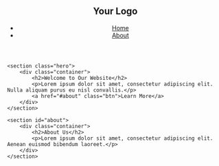 <!DOCTYPE html>

<html lang="en">
<head>
    <meta charset="UTF-8">
    <meta name="viewport" content="width=device-width, initial-scale=1.0">
    <script src="https://assets.adobedtm.com/94115e77aa3d/36d651066521/launch-070e89f47b0a.min.js" async></script>
    <link rel="stylesheet" href="https://marinazub.github.io/simplewebpage/css.html">
    <title>Your Simple Website</title>
</head>
<body>
    <header>
        <nav>
            <div class="container">
                <h1>Your Logo</h1>
                <ul>
                    <li><a href="index.html">Home</a></li>
                    <li><a href="about.html">About</a></li>
                </ul>
            </div>
        </nav>
    </header>

    <section class="hero">
        <div class="container">
            <h2>Welcome to Our Website</h2>
            <p>Lorem ipsum dolor sit amet, consectetur adipiscing elit. Nulla aliquam purus eu nisl convallis.</p>
            <a href="#about" class="btn">Learn More</a>
        </div>
    </section>

    <section id="about">
        <div class="container">
            <h2>About Us</h2>
            <p>Lorem ipsum dolor sit amet, consectetur adipiscing elit. Aenean euismod bibendum laoreet.</p>
        </div>
    </section>
</body>
</html>
